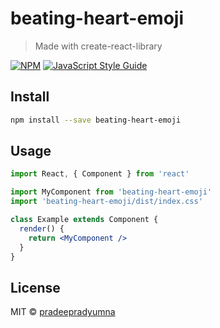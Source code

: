 # beating-heart-emoji

> Made with create-react-library

[![NPM](https://img.shields.io/npm/v/beating-heart-emoji.svg)](https://www.npmjs.com/package/beating-heart-emoji) [![JavaScript Style Guide](https://img.shields.io/badge/code_style-standard-brightgreen.svg)](https://standardjs.com)

## Install

```bash
npm install --save beating-heart-emoji
```

## Usage

```jsx
import React, { Component } from 'react'

import MyComponent from 'beating-heart-emoji'
import 'beating-heart-emoji/dist/index.css'

class Example extends Component {
  render() {
    return <MyComponent />
  }
}
```

## License

MIT © [pradeepradyumna](https://github.com/pradeepradyumna)

